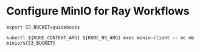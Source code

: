 # Configure MinIO for Ray Workflows

```shell
export S3_BUCKET=guidebooks
```

```shell
kubectl ${KUBE_CONTEXT_ARG} ${KUBE_NS_ARG} exec minio-client -- mc mb minio/${S3_BUCKET}
```
